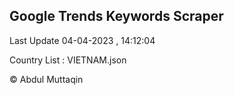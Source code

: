 

## Google Trends Keywords Scraper 
 
Last Update 04-04-2023 , 14:12:04

Country List :
VIETNAM.json



© Abdul Muttaqin 
